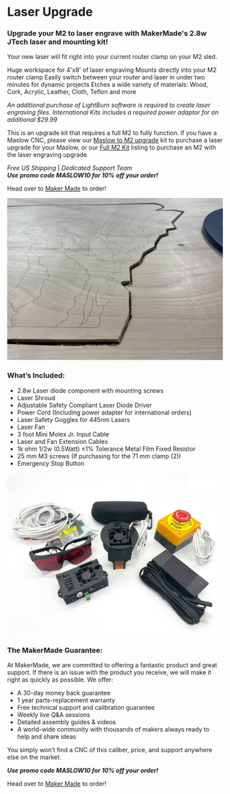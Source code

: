 # Laser Upgrade

### Upgrade your M2 to laser engrave with MakerMade's 2.8w JTech laser and mounting kit!
Your new laser will fit right into your current router clamp on your M2 sled. 

Huge workspace for 4'x8' of laser engraving
Mounts directly into your M2 router clamp
Easily switch between your router and laser in under two minutes for dynamic projects
Etches a wide variety of materials: Wood, Cork, Acrylic, Leather, Cloth, Teflon and more

*An additional purchase of LightBurn software is required to create laser engraving files. International Kits includes a required power adaptor for an additional $29.99*

This is an upgrade kit that requires a full M2 to fully function. If you have a Maslow CNC, please view our [Maslow to M2 upgrade](https://makermade.com/collections/all/products/maslow-to-m2-upgrade-cnc-kit) kit to purchase a laser upgrade for your Maslow, or our [Full M2 Kit](https://makermade.com/collections/all/products/2021-m2-cnc-kit) listing to purchase an M2 with the laser engraving upgrade.

*Free US Shipping* | *Dedicated Support Team*  
***Use promo code MASLOW10 for 10% off your order!***

Head over to [Maker Made](https://makermade.com/collections/all/products/m2-laser-engraving-kit) to order!

![Maslow Original Kit Contents](https://raw.githubusercontent.com/MaslowCommunityGarden/Drive-Chains/Updates-August-2021/Laser_Example.jpg)

### What’s Included: 
* 2.8w Laser diode component with mounting screws
* Laser Shroud 
* Adjustable Safety Compliant Laser Diode Driver
* Power Cord (Including power adapter for international orders)
* Laser Safety Goggles for 445nm Lasers
* Laser Fan
* 3 foot Mini Molex Jr. Input Cable
* Laser and Fan Extension Cables
* 1k ohm 1/2w (0.5Watt) ±1% Tolerance Metal Film Fixed Resistor
* 25 mm M3 screws (If purchasing for the 71 mm clamp (2))
* Emergency Stop Button

![Maslow Original Kit Contents](https://raw.githubusercontent.com/MaslowCommunityGarden/Drive-Chains/Updates-August-2021/LaserKit_Components.jpg)

### The MakerMade Guarantee:

At MakerMade, we are committed to offering a fantastic product and great support. If there is an issue with the product you receive, we will make it right as quickly as possible. We offer:

* A 30-day money back guarantee
* 1 year parts-replacement warranty
* Free technical support and calibration guarantee
* Weekly live Q&A sessions
* Detailed assembly guides & videos
* A world-wide community with thousands of makers always ready to help and share ideas

You simply won’t find a CNC of this caliber, price, and support anywhere else on the market.

***Use promo code MASLOW10 for 10% off your order!***

Head over to [Maker Made](https://makermade.com/collections/all/products/m2-laser-engraving-kit) to order!
